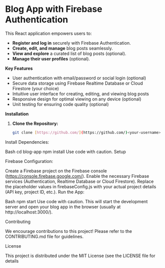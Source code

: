 # Blog App with Firebase Authentication

This React application empowers users to:

* **Register and log in** securely with Firebase Authentication.
* **Create, edit, and manage** blog posts seamlessly.
* **View and explore** a curated list of blog posts (optional).
* **Manage their user profiles** (optional).

**Key Features**

* User authentication with email/password or social login (optional)
* Secure data storage using Firebase Realtime Database or Cloud Firestore (your choice)
* Intuitive user interface for creating, editing, and viewing blog posts
* Responsive design for optimal viewing on any device (optional)
* Unit testing for ensuring code quality (optional)

**Installation**

1. **Clone the Repository:**

   ```bash
   git clone [https://github.com/](https://github.com/)<your-username>/blog-app.git
Install Dependencies:

Bash
cd blog-app
npm install
Use code with caution.
Setup

Firebase Configuration:

Create a Firebase project on the Firebase console (https://console.firebase.google.com/).
Enable the necessary Firebase services (Authentication, Realtime Database or Cloud Firestore).
Replace the placeholder values in firebaseConfig.js with your actual project details (API key, project ID, etc.).
Run the App:

Bash
npm start
Use code with caution.
This will start the development server and open your blog app in the browser (usually at http://localhost:3000/).

Contributing

We encourage contributions to this project! Please refer to the CONTRIBUTING.md file for guidelines.

License

This project is distributed under the MIT License (see the LICENSE file for details